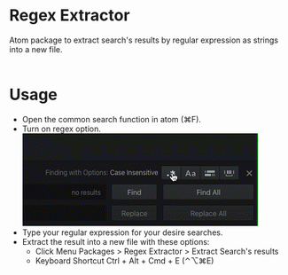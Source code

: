 # Regex Extractor

Atom package to extract search's results by regular expression as strings into a new file.
<br />
<br />
# Usage

- Open the common search function in atom (⌘F).
- Turn on regex option.<br />
![Turning on regex option animation](https://github.com/gunawanlie/atom-regex-extractor/blob/read-me/docs/turning-on-regex-option.gif)
- Type your regular expression for your desire searches.
- Extract the result into a new file with these options:
  - Click Menu Packages > Regex Extractor > Extract Search's results
  - Keyboard Shortcut Ctrl + Alt + Cmd + E (⌃⌥⌘E)
